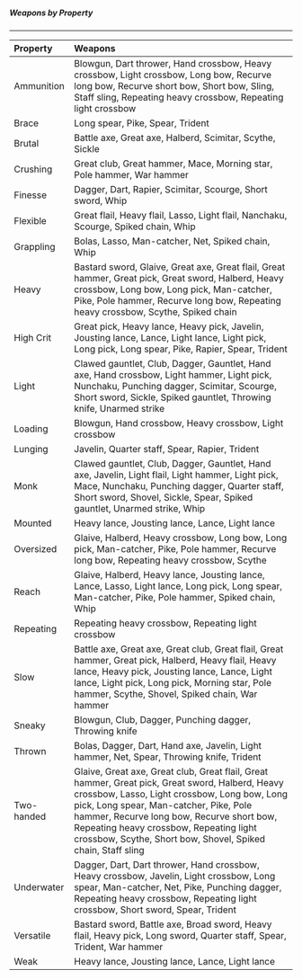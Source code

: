 ##### Weapons by Property
___
| Property | Weapons |
|:-|:-|
| Ammunition | Blowgun, Dart thrower, Hand crossbow, Heavy crossbow, Light crossbow, Long bow, Recurve long bow, Recurve short bow, Short bow, Sling, Staff sling, Repeating heavy crossbow, Repeating light crossbow |
| Brace | Long spear, Pike, Spear, Trident |
| Brutal | Battle axe, Great axe, Halberd, Scimitar, Scythe, Sickle |
| Crushing | Great club, Great hammer, Mace, Morning star, Pole hammer, War hammer |
| Finesse | Dagger, Dart, Rapier, Scimitar, Scourge, Short sword, Whip |
| Flexible | Great flail, Heavy flail, Lasso, Light flail, Nanchaku, Scourge, Spiked chain, Whip |
| Grappling | Bolas, Lasso, Man-catcher, Net, Spiked chain, Whip |
| Heavy | Bastard sword, Glaive, Great axe, Great flail, Great hammer, Great pick, Great sword, Halberd, Heavy crossbow, Long bow, Long pick, Man-catcher, Pike, Pole hammer, Recurve long bow, Repeating heavy crossbow, Scythe, Spiked chain |
| High Crit | Great pick, Heavy lance, Heavy pick, Javelin, Jousting lance, Lance, Light lance, Light pick, Long pick, Long spear, Pike, Rapier, Spear, Trident |
| Light | Clawed gauntlet, Club, Dagger, Gauntlet, Hand axe, Hand crossbow, Light hammer, Light pick, Nunchaku, Punching dagger, Scimitar, Scourge, Short sword, Sickle, Spiked gauntlet, Throwing knife, Unarmed strike |
| Loading | Blowgun, Hand crossbow, Heavy crossbow, Light crossbow |
| Lunging | Javelin, Quarter staff, Spear, Rapier, Trident |
| Monk | Clawed gauntlet, Club, Dagger, Gauntlet, Hand axe, Javelin, Light flail, Light hammer, Light pick, Mace, Nunchaku, Punching dagger, Quarter staff, Short sword, Shovel, Sickle, Spear, Spiked gauntlet, Unarmed strike, Whip |
| Mounted | Heavy lance, Jousting lance, Lance, Light lance |
| Oversized | Glaive, Halberd, Heavy crossbow, Long bow, Long pick, Man-catcher, Pike, Pole hammer, Recurve long bow, Repeating heavy crossbow, Scythe |
| Reach | Glaive, Halberd, Heavy lance, Jousting lance, Lance, Lasso, Light lance, Long pick, Long spear, Man-catcher, Pike, Pole hammer, Spiked chain, Whip |
| Repeating | Repeating heavy crossbow, Repeating light crossbow |
| Slow | Battle axe, Great axe, Great club, Great flail, Great hammer, Great pick, Halberd, Heavy flail, Heavy lance, Heavy pick, Jousting lance, Lance, Light lance, Light pick, Long pick, Morning star, Pole hammer, Scythe, Shovel, Spiked chain, War hammer |
| Sneaky | Blowgun, Club, Dagger, Punching dagger, Throwing knife |
| Thrown | Bolas, Dagger, Dart, Hand axe, Javelin, Light hammer, Net, Spear, Throwing knife, Trident |
| Two-handed | Glaive, Great axe, Great club, Great flail, Great hammer, Great pick, Great sword, Halberd, Heavy crossbow, Lasso, Light crossbow, Long bow, Long pick, Long spear, Man-catcher, Pike, Pole hammer, Recurve long bow, Recurve short bow, Repeating heavy crossbow, Repeating light crossbow, Scythe, Short bow, Shovel, Spiked chain, Staff sling |
| Underwater | Dagger, Dart, Dart thrower, Hand crossbow, Heavy crossbow, Javelin, Light crossbow, Long spear, Man-catcher, Net, Pike, Punching dagger, Repeating heavy crossbow, Repeating light crossbow, Short sword, Spear, Trident |
| Versatile | Bastard sword, Battle axe, Broad sword, Heavy flail, Heavy pick, Long sword, Quarter staff, Spear, Trident, War hammer |
| Weak | Heavy lance, Jousting lance, Lance, Light lance |
